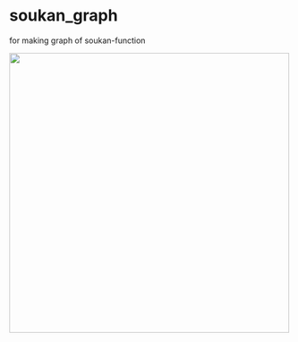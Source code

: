 # soukan_graph
for making  graph of soukan-function


<img src="https://github.com/shutokawabata0723/soukan_graph/blob/master/graph_soukan.png" width="500px">

